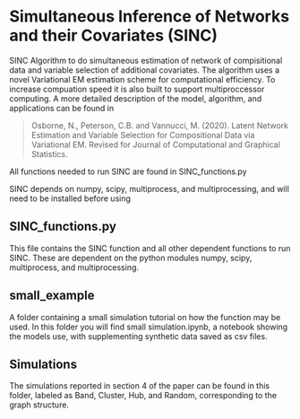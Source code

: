 # Simultaneous Inference of Networks and their Covariates (SINC)
SINC Algorithm to do simultaneous estimation of network of compisitional data and variable selection of additional covariates. The algorithm uses a novel Variational EM estimation scheme for computational efficiency. To increase compuation speed it is also built to support multiproccessor computing. A more detailed description of the model, algorithm, and applications can be found in 

> Osborne, N., Peterson, C.B. and Vannucci, M. (2020). Latent Network Estimation and Variable Selection for Compositional Data via 
Variational EM. Revised for Journal of Computational and Graphical Statistics.

All functions needed to run SINC are found in SINC_functions.py

SINC depends on numpy, scipy, multiprocess, and multiprocessing, and will need to be installed before using

## SINC_functions.py

This file contains the SINC function and all other dependent functions to run SINC. These are dependent on the python modules numpy, scipy, multiprocess, and multiprocessing.

## small_example

A folder containing a small simulation tutorial on how the function may be used. In this folder you will find small simulation.ipynb, a notebook showing the models use, with supplementing synthetic data saved as csv files.

## Simulations

The simulations reported in section 4 of the paper can be found in this folder, labeled as Band, Cluster, Hub, and Random, corresponding to the graph structure.